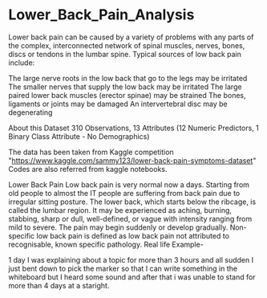 # Lower_Back_Pain_Analysis
Lower back pain can be caused by a variety of problems with any parts of the complex, interconnected network of spinal muscles, nerves, bones, discs or tendons in the lumbar spine. 
Typical sources of low back pain include:

The large nerve roots in the low back that go to the legs may be irritated
The smaller nerves that supply the low back may be irritated
The large paired lower back muscles (erector spinae) may be strained
The bones, ligaments or joints may be damaged
An intervertebral disc may be degenerating

About this Dataset
310 Observations, 13 Attributes (12 Numeric Predictors, 1 Binary Class Attribute - No Demographics)

The data has been taken from Kaggle competition "https://www.kaggle.com/sammy123/lower-back-pain-symptoms-dataset" Codes are also referred from kaggle notebooks.

Lower Back Pain
Low back pain is very normal now a days. Starting from old people to almost the IT people are suffering from back pain due to irregular sitting posture.
The lower back, which starts below the ribcage, is called the lumbar region.
It may be experienced as aching, burning, stabbing, sharp or dull, well-defined, or vague with intensity ranging from mild to severe.
The pain may begin suddenly or develop gradually. Non-specific low back pain is defined as low back pain not attributed to recognisable, known specific pathology.
Real life Example-

1 day I was explaining about a topic for more than 3 hours and all sudden I just bent down to pick the marker so that I can write something in the whiteboard but I heard some sound and after that i was unable to stand for more than 4 days at a staright.
